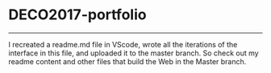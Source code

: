 # DECO2017-portfolio
***
I recreated a readme.md file in VScode, wrote all the iterations of the interface in this file, and uploaded it to the master branch. So check out my readme content and other files that build the Web in the Master branch.
